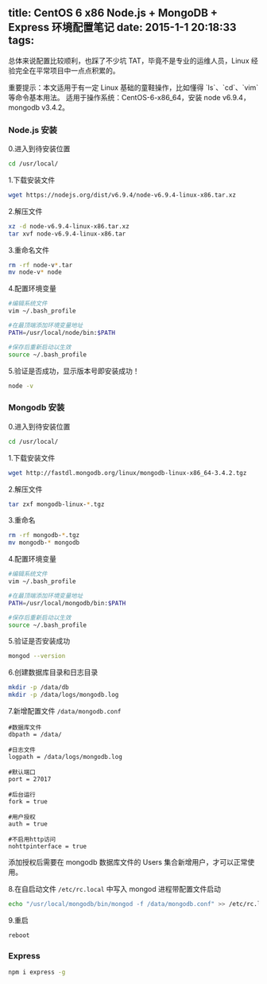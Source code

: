title: CentOS 6 x86 Node.js + MongoDB + Express 环境配置笔记
date: 2015-1-1 20:18:33
tags:
---
总体来说配置比较顺利，也踩了不少坑 TAT，毕竟不是专业的运维人员，Linux 经验完全在平常项目中一点点积累的。
<!-- more -->

<div class="tip">
    重要提示：本文适用于有一定 Linux 基础的童鞋操作，比如懂得 `ls`、`cd`、`vim`等命令基本用法。
    适用于操作系统：CentOS-6-x86_64，安装 node v6.9.4，mongodb v3.4.2。
</div>

### Node.js 安装
0.进入到待安装位置
```bash
cd /usr/local/
```

1.下载安装文件
```bash
wget https://nodejs.org/dist/v6.9.4/node-v6.9.4-linux-x86.tar.xz
```

2.解压文件
```bash
xz -d node-v6.9.4-linux-x86.tar.xz
tar xvf node-v6.9.4-linux-x86.tar
```
3.重命名文件
```bash
rm -rf node-v*.tar
mv node-v* node
```


4.配置环境变量
```bash
#编辑系统文件
vim ~/.bash_profile

#在最顶端添加环境变量地址
PATH=/usr/local/node/bin:$PATH

#保存后重新启动以生效
source ~/.bash_profile
```

5.验证是否成功，显示版本号即安装成功！
```bash
node -v
```

### Mongodb 安装

0.进入到待安装位置
```bash
cd /usr/local/
```

1.下载安装文件
```bash
wget http://fastdl.mongodb.org/linux/mongodb-linux-x86_64-3.4.2.tgz
```

2.解压文件
```bash
tar zxf mongodb-linux-*.tgz
```

3.重命名
```bash
rm -rf mongodb-*.tgz
mv mongodb-* mongodb
```

4.配置环境变量
```bash
#编辑系统文件
vim ~/.bash_profile

#在最顶端添加环境变量地址
PATH=/usr/local/mongodb/bin:$PATH

#保存后重新启动以生效
source ~/.bash_profile
```

5.验证是否安装成功
```bash
mongod --version
```

6.创建数据库目录和日志目录
```bash
mkdir -p /data/db
mkdir -p /data/logs/mongodb.log
```

7.新增配置文件 `/data/mongodb.conf`
```txet
#数据库文件
dbpath = /data/

#日志文件
logpath = /data/logs/mongodb.log

#默认端口
port = 27017

#后台运行
fork = true

#用户授权
auth = true

#不启用http访问
nohttpinterface = true
```
<div class="tip">
添加授权后需要在 mongodb 数据库文件的 Users 集合新增用户，才可以正常使用。
</div>


8.在自启动文件 `/etc/rc.local` 中写入 mongod 进程带配置文件启动
```bash
echo "/usr/local/mongodb/bin/mongod -f /data/mongodb.conf" >> /etc/rc.local
```

9.重启
```bash
reboot
```


### Express
```bash
npm i express -g
```
